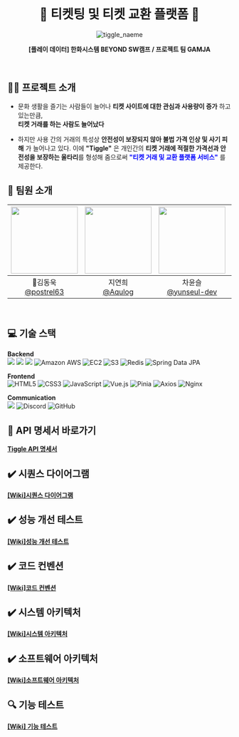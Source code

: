 ﻿<br>
<h1 align="center">🎫 티켓팅 및 티켓 교환 플랫폼 🎫</h1>

<div align="center">

![tiggle_naeme](https://github.com/beyond-sw-camp/be06-1st-GAMJA-TIGGLE/assets/121721219/e04decd7-350f-4d2a-8391-05fb40010de1)

**[플레이 데이터] 한화시스템 BEYOND SW캠프 / 프로젝트 팀 GAMJA**

</div>

<br>

## 👩‍💻 프로젝트 소개

- 문화 생활을 즐기는 사람들이 늘어나 **티켓 사이트에 대한 관심과 사용량이 증가** 하고 있는만큼,  
  **티켓 거래를 하는 사람도 늘어났다**

- 하지만 사용 간의 거래의 특성상 **안전성이 보장되지 않아 불법 가격 인상 및 사기 피해** 가 늘어나고 있다.
  이에 **"Tiggle"** 은 개인간의 **티켓 거래에 적절한 가격선과 안전성을 보장하는 울타리**를 형성해 줌으로써
  **<span style="color:blue">"티켓 거래 및 교환 플랫폼 서비스"</span>** 를 제공한다.
  <br>

## 🍟 팀원 소개

| <img src="https://avatars.githubusercontent.com/u/81555158?v=4" width="150" height="150"/> | <img src="https://avatars.githubusercontent.com/u/96894900?v=4" width="150" height="150"/> | <img src="https://avatars.githubusercontent.com/u/117149045?v=4" width="150" height="150"/> | <img src="https://avatars.githubusercontent.com/u/121721219?v=4" width="150" height="150"/> | <img src="https://avatars.githubusercontent.com/u/152248322?v=4" width="150" height="150"/> |
| :----------------------------------------------------------------------------------------: | :----------------------------------------------------------------------------------------: | :-----------------------------------------------------------------------------------------: | :-----------------------------------------------------------------------------------------: | :-----------------------------------------------------------------------------------------: |
|                  👑김동욱<br/>[@postrel63](https://github.com/postrel63)                   |                      지연희<br/>[@Aqulog](https://github.com/Aqulog)                       |                  차윤슬<br/>[@yunseul-dev](https://github.com/yunseul-dev)                  |                       이재룡<br/>[@ashd89](https://github.com/ashd89)                       |                      김은선<br/>[@kkkeess](https://github.com/kkkeess)                      |

<br>

## 💻 기술 스택

**Backend**  
<img src="https://img.shields.io/badge/SpringBoot-6DB33F?style=flat-square&logo=SpringBoot&logoColor=black"/></a></a>
<img src="https://img.shields.io/badge/MariaDB-003545?style=flat-square&logo=MariaDB&logoColor=white"/></a></a>
<img src="https://img.shields.io/badge/SpringSecurity-6DB33F?style=flat-square&logo=SpringSecurity&logoColor=white"/></a></a>
<img src="https://img.shields.io/badge/Amazon%20AWS-232F3E?style=flat-square&logo=AmazonAWS&logoColor=white" alt="Amazon AWS"/>
<img src="https://img.shields.io/badge/EC2-FF9900?style=flat-square&logo=AmazonEC2&logoColor=white" alt="EC2"/>
<img src="https://img.shields.io/badge/S3-569A31?style=flat-square&logo=AmazonS3&logoColor=white" alt="S3"/>
<img src="https://img.shields.io/badge/Redis-DC382D?style=flat-square&logo=Redis&logoColor=white" alt="Redis"/>
<img src="https://img.shields.io/badge/Spring%20Data%20JPA-6DB33F?style=flat-square&logo=Spring&logoColor=white" alt="Spring Data JPA"/>

**Frontend**  
<img src="https://img.shields.io/badge/HTML5-E34F26?style=flat-square&logo=HTML5&logoColor=white" alt="HTML5"/>
<img src="https://img.shields.io/badge/CSS3-1572B6?style=flat-square&logo=CSS3&logoColor=white" alt="CSS3"/>
<img src="https://img.shields.io/badge/JavaScript-F7DF1E?style=flat-square&logo=JavaScript&logoColor=black" alt="JavaScript"/>
<img src="https://img.shields.io/badge/Vue.js-4FC08D?style=flat-square&logo=Vue.js&logoColor=white" alt="Vue.js"/>
<img src="https://img.shields.io/badge/Pinia-0D4C92?style=flat-square&logo=Pinia&logoColor=white" alt="Pinia"/>
<img src="https://img.shields.io/badge/Axios-5A29E4?style=flat-square&logo=Axios&logoColor=white" alt="Axios"/>
<img src="https://img.shields.io/badge/Nginx-009639?style=flat-square&logo=Nginx&logoColor=white" alt="Nginx"/>

**Communication**  
<img src="https://img.shields.io/badge/Notion-000000?style=flat-square&logo=Notion&logoColor=white"/>
<img src="https://img.shields.io/badge/Discord-5865F2?style=flat-square&logo=Discord&logoColor=white" alt="Discord"/>
<img src="https://img.shields.io/badge/Github-181717?style=flat-square&logo=Github&logoColor=white" alt="GitHub"/>
<br>


## 📄 API 명세서 바로가기

**[Tiggle API 명세서](https://tropical-ferry-82d.notion.site/Tiggle-API-6bfe0e10c9f64c8982ed8f4ac0840d7d)**


## ✔️ 시퀀스 다이어그램

**[[Wiki]시퀀스 다이어그램](https://github.com/AIN-T/tiggle-backend/wiki/%EC%8B%9C%ED%80%80%EC%8A%A4-%EB%8B%A4%EC%9D%B4%EC%96%B4%EA%B7%B8%EB%9E%A8)**

## ✔️ 성능 개선 테스트

**[[Wiki]성능 개선 테스트](https://github.com/AIN-T/tiggle-backend/wiki/%EC%84%B1%EB%8A%A5-%EA%B0%9C%EC%84%A0)**

## ✔️ 코드 컨벤션

**[[Wiki]코드 컨벤션](https://github.com/AIN-T/tiggle-backend/wiki/%EC%BD%94%EB%93%9C-%EC%BB%A8%EB%B2%A4%EC%85%98)**

## ✔️ 시스템 아키텍처

**[[Wiki]시스템 아키텍처](https://github.com/AIN-T/tiggle-backend/wiki/%EC%8B%9C%EC%8A%A4%ED%85%9C-%EC%95%84%ED%82%A4%ED%85%8D%EC%B2%98)**

## ✔️ 소프트웨어 아키텍처

**[[Wiki]소프트웨어 아키텍처](https://github.com/AIN-T/tiggle-backend/wiki/%EC%86%8C%ED%94%84%ED%8A%B8%EC%9B%A8%EC%96%B4-%EC%95%84%ED%82%A4%ED%85%8D%EC%B2%98)**

## 🔍 기능 테스트

**[[Wiki] 기능 테스트](https://github.com/AIN-T/tiggle-backend/wiki/%EA%B8%B0%EB%8A%A5%ED%85%8C%EC%8A%A4%ED%8A%B8)**
